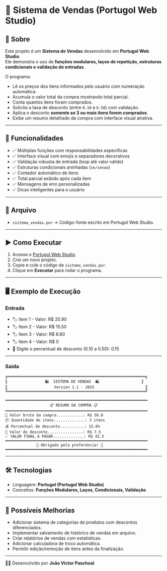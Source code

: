 # 🛒 Sistema de Vendas (Portugol Web Studio)

## 📖 Sobre
Este projeto é um **Sistema de Vendas** desenvolvido em **Portugol Web Studio**.  
Ele demonstra o uso de **funções modulares, laços de repetição, estruturas condicionais e validação de entradas**.  

O programa:
- Lê os preços dos itens informados pelo usuário com numeração automática.
- Acumula o valor total da compra mostrando total parcial.
- Conta quantos itens foram comprados.
- Solicita a taxa de desconto (entre `0.10` e `0.50`) com validação.
- Aplica o desconto **somente se 3 ou mais itens forem comprados**.
- Exibe um resumo detalhado da compra com interface visual atrativa.
---
## 🚀 Funcionalidades
- ✅ Múltiplas funções com responsabilidades específicas
- ✅ Interface visual com emojis e separadores decorativos
- ✅ Validação robusta de entrada (loop até valor válido)
- ✅ Estruturas condicionais aninhadas (`se/senao`)
- ✅ Contador automático de itens
- ✅ Total parcial exibido após cada item
- ✅ Mensagens de erro personalizadas
- ✅ Dicas inteligentes para o usuário
---
## 📂 Arquivo
- `sistema_vendas.por` → Código-fonte escrito em Portugol Web Studio.
---
## ▶️ Como Executar
1. Acesse o [Portugol Web Studio](https://portugol.dev/).
2. Crie um novo projeto.
3. Copie e cole o código de `sistema_vendas.por`.
4. Clique em **Executar** para rodar o programa.
---
## 🖥️ Exemplo de Execução
### Entrada
- 🏷️ Item 1 - Valor: R$ 25.90
- 🏷️ Item 2 - Valor: R$ 15.50
- 🏷️ Item 3 - Valor: R$ 8.60
- 🏷️ Item 4 - Valor: R$ 0
- 💸 Digite o percentual de desconto (0.10 a 0.50): 0.15
---
### Saída
```
╔══════════════════════════════════════════════════════════════╗
║                 🛍️  SISTEMA DE VENDAS  🛍️                   ║
║                     Version 1.1 - 2025                       ║
╚══════════════════════════════════════════════════════════════╝

━━━━━━━━━━━━━━━━━━━━━━━━━━━━━━━━━━━━━━━━━━━━━━━━━━━━━━━━━━━━━━━━
                    📋 RESUMO DA COMPRA 📋
━━━━━━━━━━━━━━━━━━━━━━━━━━━━━━━━━━━━━━━━━━━━━━━━━━━━━━━━━━━━━━━━
🛒 Valor bruto da compra............: R$ 50.0
📦 Quantidade de itens..............: 3 itens
💰 Percentual de desconto...........: 15.0%
💸 Valor do desconto................: R$ 7.5
✅ VALOR FINAL A PAGAR..............: R$ 42.5
━━━━━━━━━━━━━━━━━━━━━━━━━━━━━━━━━━━━━━━━━━━━━━━━━━━━━━━━━━━━━━━━
              🎉 Obrigado pela preferência! 🎉
━━━━━━━━━━━━━━━━━━━━━━━━━━━━━━━━━━━━━━━━━━━━━━━━━━━━━━━━━━━━━━━━
```
---
## 🛠️ Tecnologias
- Linguagem: **Portugol (Portugol Web Studio)**  
- Conceitos: **Funções Modulares, Laços, Condicionais, Validação**
---
## 📌 Possíveis Melhorias
- Adicionar sistema de categorias de produtos com descontos diferenciados.
- Implementar salvamento de histórico de vendas em arquivo.
- Criar relatórios de vendas com estatísticas.
- Adicionar calculadora de troco automática.
- Permitir edição/remoção de itens antes da finalização.
---
👨‍💻 Desenvolvido por **João Victor Paschoal**
